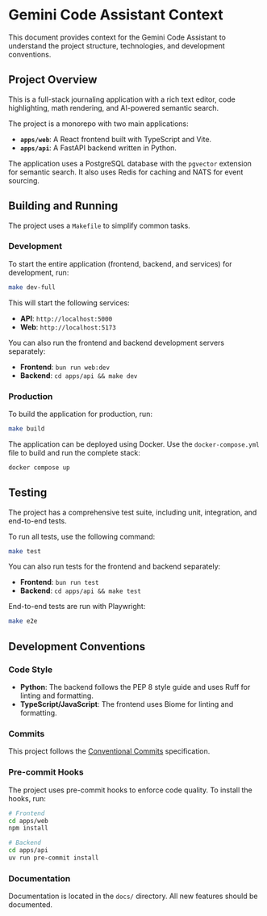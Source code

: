 # Gemini Code Assistant Context

This document provides context for the Gemini Code Assistant to understand the project structure, technologies, and development conventions.

## Project Overview

This is a full-stack journaling application with a rich text editor, code highlighting, math rendering, and AI-powered semantic search.

The project is a monorepo with two main applications:

*   **`apps/web`**: A React frontend built with TypeScript and Vite.
*   **`apps/api`**: A FastAPI backend written in Python.

The application uses a PostgreSQL database with the `pgvector` extension for semantic search. It also uses Redis for caching and NATS for event sourcing.

## Building and Running

The project uses a `Makefile` to simplify common tasks.

### Development

To start the entire application (frontend, backend, and services) for development, run:

```bash
make dev-full
```

This will start the following services:

*   **API**: `http://localhost:5000`
*   **Web**: `http://localhost:5173`

You can also run the frontend and backend development servers separately:

*   **Frontend**: `bun run web:dev`
*   **Backend**: `cd apps/api && make dev`

### Production

To build the application for production, run:

```bash
make build
```

The application can be deployed using Docker. Use the `docker-compose.yml` file to build and run the complete stack:

```bash
docker compose up
```

## Testing

The project has a comprehensive test suite, including unit, integration, and end-to-end tests.

To run all tests, use the following command:

```bash
make test
```

You can also run tests for the frontend and backend separately:

*   **Frontend**: `bun run test`
*   **Backend**: `cd apps/api && make test`

End-to-end tests are run with Playwright:

```bash
make e2e
```

## Development Conventions

### Code Style

*   **Python**: The backend follows the PEP 8 style guide and uses Ruff for linting and formatting.
*   **TypeScript/JavaScript**: The frontend uses Biome for linting and formatting.

### Commits

This project follows the [Conventional Commits](https://www.conventionalcommits.org/) specification.

### Pre-commit Hooks

The project uses pre-commit hooks to enforce code quality. To install the hooks, run:

```bash
# Frontend
cd apps/web
npm install

# Backend
cd apps/api
uv run pre-commit install
```

### Documentation

Documentation is located in the `docs/` directory. All new features should be documented.
